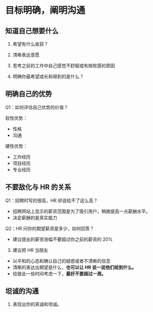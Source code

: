 # 目标明确，阐明沟通

## 知道自己想要什么

1. 希望有什么收获？

2. 清晰表达意愿

3. 思考之前的工作中自己感觉不舒服或有挫败感的原因

4. 明确你最希望成长和得到的是什么？

## 明确自己的优势

Q1：如何评估自己优势的价值？

软性优势：

- 性格
- 沟通

硬性优势：

- 工作经历
- 项目经历
- 专业经历

## 不要敌化与 HR 的关系

Q1：招聘时写的很高，HR 却说给不了这么高？

- 招聘网站上显示的薪资范围是为了吸引用户，稍微提高一点薪酬水平。
- 决定薪酬的是真实能力

Q2：HR 问你的期望薪资是多少，如何回答？

- 建议提出的薪资涨幅不要超过你之前的薪资的 20%

3. 建议把 HR 当朋友

- 以平和的心态和确认自己的疑惑或者不清晰的信息
- 清晰的表达出期望是什么，**也可以让 HR 说一说他们给到什么。**
- 给彼此一些时间考虑一下，**最好不要超过一周。**

## 坦诚的沟通

1. 表现出你的真诚和坦诚。
